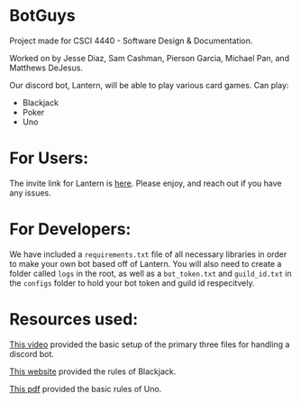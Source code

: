 # BotGuys
Project made for CSCI 4440 - Software Design &amp; Documentation.

Worked on by Jesse Diaz, Sam Cashman, Pierson Garcia, Michael Pan, and Matthews DeJesus.

Our discord bot, Lantern, will be able to play various card games.
Can play:
- Blackjack
- Poker
- Uno

# For Users:
The invite link for Lantern is [here](https://discord.com/oauth2/authorize?client_id=1146514624288673992&scope=bot&permissions=378024691776). Please enjoy, and reach out if you have any issues.

# For Developers:
We have included a `requirements.txt` file of all necessary libraries in order to make your own bot based off of Lantern. You will also need to create a folder called `logs` in the root, as well as a `bot_token.txt` and `guild_id.txt` in the `configs` folder to hold your bot token and guild id respecitvely.

# Resources used:

[This video](https://www.youtube.com/watch?v=hoDLj0IzZMU) provided the basic setup of the primary three files for handling a discord bot.

[This website](https://bicyclecards.com/how-to-play/blackjack) provided the rules of Blackjack.

[This pdf](https://service.mattel.com/instruction_sheets/GDJ85-Eng.pdf) provided the basic rules of Uno.